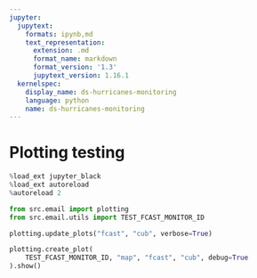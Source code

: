 ```yaml
---
jupyter:
  jupytext:
    formats: ipynb,md
    text_representation:
      extension: .md
      format_name: markdown
      format_version: '1.3'
      jupytext_version: 1.16.1
  kernelspec:
    display_name: ds-hurricanes-monitoring
    language: python
    name: ds-hurricanes-monitoring
---
```


# Plotting testing

```python
%load_ext jupyter_black
%load_ext autoreload
%autoreload 2
```

```python
from src.email import plotting
from src.email.utils import TEST_FCAST_MONITOR_ID
```

```python
plotting.update_plots("fcast", "cub", verbose=True)
```

```python
plotting.create_plot(
    TEST_FCAST_MONITOR_ID, "map", "fcast", "cub", debug=True
).show()
```

```python

```
